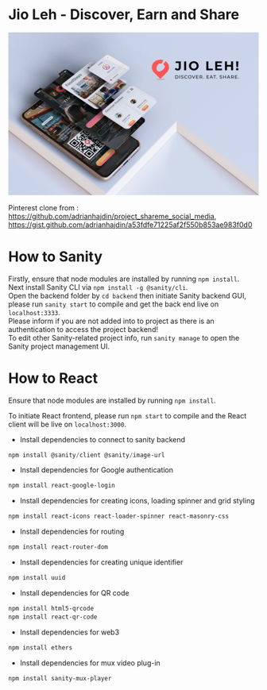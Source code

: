 # Jio Leh - Discover, Earn and Share
![alt_text](https://github.com/Dev317/jioleh/blob/main/jioleh%20splash.png)

Pinterest clone from : https://github.com/adrianhajdin/project_shareme_social_media, https://gist.github.com/adrianhajdin/a53fdfe71225af2f550b853ae983f0d0

# How to Sanity
Firstly, ensure that node modules are installed by running `npm install`. <br>
Next install Sanity CLI via `npm install -g @sanity/cli`. <br>
Open the backend folder by `cd backend` then initiate Sanity backend GUI, please run `sanity start` to compile and get the back end live on `localhost:3333`. <br>
Please inform if you are not added into to project as there is an authentication to access the project backend! <br>
To edit other Sanity-related project info, run `sanity manage` to open the Sanity project management UI. <br>


# How to React
Ensure that node modules are installed by running `npm install`.

To initiate React frontend, please run `npm start` to compile and the React client will be live on `localhost:3000`.

- Install dependencies to connect to sanity backend

```powershell
npm install @sanity/client @sanity/image-url
```

- Install dependencies for Google authentication

```powershell
npm install react-google-login 
```

- Install dependencies for creating icons, loading spinner and grid styling

```powershell
npm install react-icons react-loader-spinner react-masonry-css
```

- Install dependencies for routing

```powershell
npm install react-router-dom
```

- Install dependencies for creating unique identifier

```powershell
npm install uuid
```

- Install dependencies for QR code

```powershell
npm install html5-qrcode
npm install react-qr-code
```

- Install dependencies for web3

```powershell
npm install ethers
```

- Install dependencies for mux video plug-in

```powershell
npm install sanity-mux-player
```
